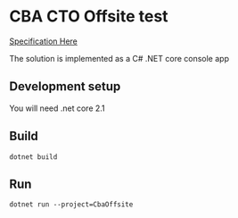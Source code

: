 CBA CTO Offsite test
=======


[Specification Here](spec.pdf)

The solution is implemented as a C# .NET core console app

## Development setup
You will need .net core 2.1


## Build

```
dotnet build
```

## Run
```
dotnet run --project=CbaOffsite
```
